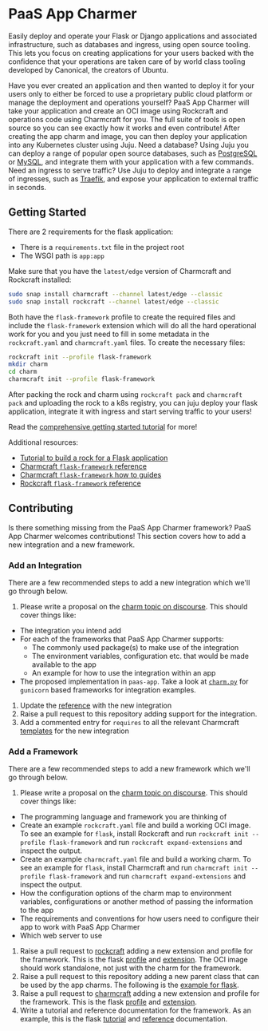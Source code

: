 # PaaS App Charmer

Easily deploy and operate your Flask or Django applications and associated
infrastructure, such as databases and ingress, using open source tooling. This
lets you focus on creating applications for your users backed with the
confidence that your operations are taken care of by world class tooling
developed by Canonical, the creators of Ubuntu.

Have you ever created an application and then wanted to deploy it for your users
only to either be forced to use a proprietary public cloud platform or manage
the deployment and operations yourself? PaaS App Charmer will take your
application and create an OCI image using Rockcraft and operations code using
Charmcraft for you. The full suite of tools is open source so you can see
exactly how it works and even contribute! After creating the app charm and
image, you can then deploy your application into any Kubernetes cluster using
Juju. Need a database? Using Juju you can deploy a range of popular open source
databases, such as [PostgreSQL](https://charmhub.io/postgresql) or
[MySQL](https://charmhub.io/mysql), and integrate them with your application
with a few commands. Need an ingress to serve traffic? Use Juju to deploy and
integrate a range of ingresses, such as
[Traefik](https://charmhub.io/traefik-k8s), and expose your application to
external traffic in seconds.

## Getting Started

There are 2 requirements for the flask application:

* There is a `requirements.txt` file in the project root
* The WSGI path is `app:app`

Make sure that you have the `latest/edge` version of Charmcraft and Rockcraft
installed:

```bash
sudo snap install charmcraft --channel latest/edge --classic
sudo snap install rockcraft --channel latest/edge --classic
```

Both have the `flask-framework` profile to create the required files
and include the `flask-framework` extension which will do all the hard
operational work for you and you just need to fill in some metadata in the
`rockcraft.yaml` and `charmcraft.yaml` files. To create the necessary files:

```bash
rockcraft init --profile flask-framework
mkdir charm
cd charm
charmcraft init --profile flask-framework
```

After packing the rock and charm using `rockcraft pack` and `charmcraft pack`
and uploading the rock to a k8s registry, you can juju deploy your flask
application, integrate it with ingress and start serving traffic to your users!

Read the
[comprehensive getting started tutorial](https://juju.is/docs/sdk/write-your-first-kubernetes-charm-for-a-flask-app)
for more!

Additional resources:
* [Tutorial to build a rock for a Flask application](https://documentation.ubuntu.com/rockcraft/en/latest/tutorial/flask/)
* [Charmcraft `flask-framework` reference](https://juju.is/docs/sdk/charmcraft-extension-flask-framework)
* [Charmcraft `flask-framework` how to guides](https://juju.is/docs/sdk/build-a-paas-charm)
* [Rockcraft `flask-framework` reference](https://documentation.ubuntu.com/rockcraft/en/latest/reference/extensions/flask-framework/)

## Contributing

Is there something missing from the PaaS App Charmer framework? PaaS App Charmer
welcomes contributions! This section covers how to add a new integration and a
new framework.

### Add an Integration

There are a few recommended steps to add a new integration which we'll go
through below.

1. Please write a proposal on the
  [charm topic on discourse](https://discourse.charmhub.io/c/charm/41). This
  should cover things like:
  * The integration you intend add
  * For each of the frameworks that PaaS App Charmer supports:
    - The commonly used package(s) to make use of the integration
    - The environment variables, configuration etc. that would be made available
      to the app
    - An example for how to use the integration within an app
  * The proposed implementation in `paas-app`. Take a look at
    [`charm.py`](paas_charm/_gunicorn/charm.py) for `gunicorn` based
    frameworks for integration examples.
1. Update the
  [reference](https://juju.is/docs/sdk/charmcraft-extension-flask-framework)
  with the new integration
1. Raise a pull request to this repository adding support for the integration.
1. Add a commented entry for `requires` to all the relevant Charmcraft
  [templates](https://github.com/canonical/charmcraft/tree/main/charmcraft/templates)
  for the new integration

### Add a Framework

There are a few recommended steps to add a new framework which we'll go through
below.

1. Please write a proposal on the
  [charm topic on discourse](https://discourse.charmhub.io/c/charm/41). This
  should cover things like:
  * The programming language and framework you are thinking of
  * Create an example `rockcraft.yaml` file and build a working OCI image. To
    see an example for `flask`, install Rockcraft and run
    `rockcraft init --profile flask-framework` and run
    `rockcraft expand-extensions` and inspect the output.
  * Create an example `charmcraft.yaml` file and build a working charm. To see
    an example for `flask`, install Charmcraft and run
    `charmcraft init --profile flask-framework` and run
    `charmcraft expand-extensions` and inspect the output.
  * How the configuration options of the charm map to environment variables,
    configurations or another method of passing the information to the app
  * The requirements and conventions for how users need to configure their app
    to work with PaaS App Charmer
  * Which web server to use
1. Raise a pull request to [rockcraft](https://github.com/canonical/rockcraft)
  adding a new extension and profile for the framework. This is the flask
  [profile](https://github.com/canonical/rockcraft/blob/fdd2dee18c81b12f25e6624a5a48f9f1ac9fdb90/rockcraft/commands/init.py#L79)
  and
  [extension](https://github.com/canonical/rockcraft/blob/fdd2dee18c81b12f25e6624a5a48f9f1ac9fdb90/rockcraft/extensions/gunicorn.py#L176).
  The OCI image should work standalone, not just with the charm for the
  framework.
1. Raise a pull request to this repository adding a new parent class that can be
  used by the app charms. The following is the
  [example for flask](./paas_charm/flask/charm.py).
1. Raise a pull request to
  [charmcraft](https://github.com/canonical/charmcraft) adding a new extension
  and profile for the framework. This is the flask
  [profile](https://github.com/canonical/charmcraft/tree/main/charmcraft/templates/init-flask-framework)
  and
  [extension](https://github.com/canonical/charmcraft/blob/b6baa10566e3f3933cbd42392a0fe62cc79d2b6b/charmcraft/extensions/gunicorn.py#L167).
1. Write a tutorial and reference documentation for the framework. As an
  example, this is the flask
  [tutorial](https://juju.is/docs/sdk/write-your-first-kubernetes-charm-for-a-flask-app)
  and [reference](https://juju.is/docs/sdk/charmcraft-extension-flask-framework)
  documentation.
